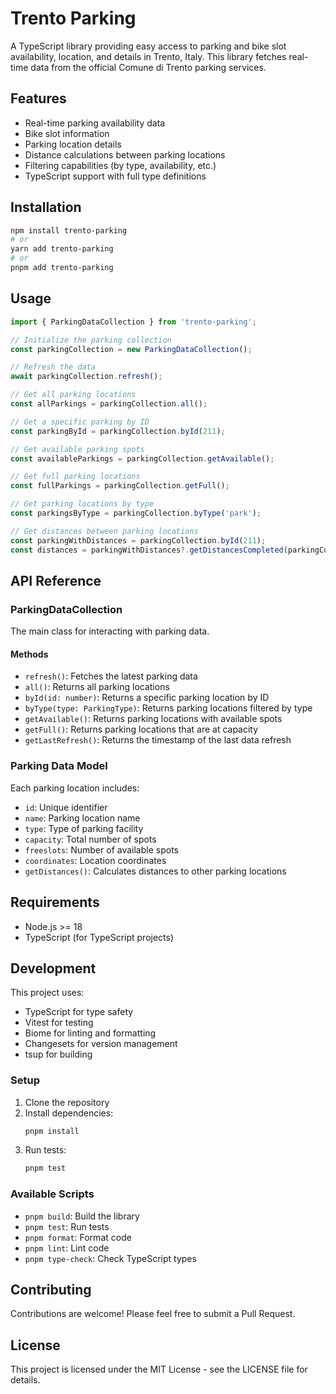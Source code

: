# Trento Parking

A TypeScript library providing easy access to parking and bike slot availability, location, and details in Trento, Italy. This library fetches real-time data from the official Comune di Trento parking services.

## Features

- Real-time parking availability data
- Bike slot information
- Parking location details
- Distance calculations between parking locations
- Filtering capabilities (by type, availability, etc.)
- TypeScript support with full type definitions

## Installation

```bash
npm install trento-parking
# or
yarn add trento-parking
# or
pnpm add trento-parking
```

## Usage

```typescript
import { ParkingDataCollection } from 'trento-parking';

// Initialize the parking collection
const parkingCollection = new ParkingDataCollection();

// Refresh the data
await parkingCollection.refresh();

// Get all parking locations
const allParkings = parkingCollection.all();

// Get a specific parking by ID
const parkingById = parkingCollection.byId(211);

// Get available parking spots
const availableParkings = parkingCollection.getAvailable();

// Get full parking locations
const fullParkings = parkingCollection.getFull();

// Get parking locations by type
const parkingsByType = parkingCollection.byType('park');

// Get distances between parking locations
const parkingWithDistances = parkingCollection.byId(211);
const distances = parkingWithDistances?.getDistancesCompleted(parkingCollection.all());
```

## API Reference

### ParkingDataCollection

The main class for interacting with parking data.

#### Methods

- `refresh()`: Fetches the latest parking data
- `all()`: Returns all parking locations
- `byId(id: number)`: Returns a specific parking location by ID
- `byType(type: ParkingType)`: Returns parking locations filtered by type
- `getAvailable()`: Returns parking locations with available spots
- `getFull()`: Returns parking locations that are at capacity
- `getLastRefresh()`: Returns the timestamp of the last data refresh

### Parking Data Model

Each parking location includes:
- `id`: Unique identifier
- `name`: Parking location name
- `type`: Type of parking facility
- `capacity`: Total number of spots
- `freeslots`: Number of available spots
- `coordinates`: Location coordinates
- `getDistances()`: Calculates distances to other parking locations

## Requirements

- Node.js >= 18
- TypeScript (for TypeScript projects)

## Development

This project uses:
- TypeScript for type safety
- Vitest for testing
- Biome for linting and formatting
- Changesets for version management
- tsup for building

### Setup

1. Clone the repository
2. Install dependencies:
   ```bash
   pnpm install
   ```
3. Run tests:
   ```bash
   pnpm test
   ```

### Available Scripts

- `pnpm build`: Build the library
- `pnpm test`: Run tests
- `pnpm format`: Format code
- `pnpm lint`: Lint code
- `pnpm type-check`: Check TypeScript types

## Contributing

Contributions are welcome! Please feel free to submit a Pull Request.

## License

This project is licensed under the MIT License - see the LICENSE file for details.